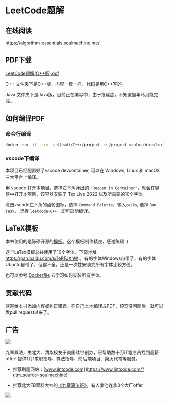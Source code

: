 # LeetCode题解

## 在线阅读

<https://algorithm-essentials.soulmachine.me/>

## PDF下载

<a href="https://github.com/soulmachine/leetcode/raw/master/C%2B%2B/leetcode-cpp.pdf">LeetCode题解(C++版).pdf</a>

C++ 文件夹下是C++版，内容一模一样，代码是用C++写的。

Java 文件夹下是Java版，目前正在编写中，由于拖延症，不知道猴年马月能完成。

## 如何编译PDF

### 命令行编译

```bash
docker run -it --rm -v $(pwd)/C++:/project -w /project soulmachine/texlive xelatex -interaction=nonstopmode leetcode-cpp.tex
```

### vscode下编译

本项目已经配置好了vscode devcontainer, 可以在 Windows, Linux 和 macOS 三大平台上编译。

用 vscode 打开本项目，选择右下角弹出的 `"Reopen in Container"`，就会在容器中打开本项目，该容器安装了 Tex Live 2022 以及所需要的10个字体。

点击vscode左下角的齿轮图标，选择 `Command Palette`，输入`tasks`, 选择 `Run Task`， 选择 `leetcode-C++`，即可启动编译。

## LaTeX模板

本书使用的是陈硕开源的[模板](https://github.com/chenshuo/typeset)。这个模板制作精良，感谢陈硕 :)

这个LaTex模板总共使用了10个字体，下载地址 <https://pan.baidu.com/s/1eRFJXnW> 。有的字体Windows自带了，有的字体Ubuntu自带了，但都不全，还是一次性安装完所有字体比较方便。

也可以参考 [Dockerfile](https://github.com/soulmachine/docker-images/blob/master/texlive/Dockerfile) 去学习如何安装所有字体。

## 贡献代码

欢迎给本书添加内容或纠正错误，在自己本地编译成PDF，预览没问题后，就可以发pull request过来了。

## 广告

<img src="http://notfound9.github.io/interviewGuide/static/image0.png" />

九章算法，由北大、清华校友于美国硅谷创办，已帮助数十万IT程序员找到高薪offer! 提供1对1求职指导、算法指导、前后端项目、简历代笔等服务。 

* 推荐刷题网站：[www.lintcode.com](https://www.lintcode.com/?utm_source=soulmachine)

* 推荐北大FB双料大神的[《九章算法班》](https://www.jiuzhang.com/course/71/?utm_source=soulmachine)，有人靠他连拿3个大厂offer
<img src="http://notfound9.github.io/interviewGuide/static/image.png" />

